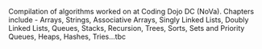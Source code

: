 Compilation of algorithms worked on at Coding Dojo DC (NoVa).
Chapters include - Arrays, Strings, Associative Arrays, Singly Linked Lists, Doubly Linked Lists, Queues, Stacks, Recursion, Trees, Sorts, Sets and Priority Queues, Heaps, Hashes, Tries...tbc